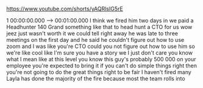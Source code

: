 https://www.youtube.com/shorts/yAQRlsIG5rE

1 00:00:00.000 --\> 00:01:00.000 I think we fired him two days in we
paid a Headhunter 140 Grand something like that to head hunt a CTO for
us wow jeez just wasn't worth it we could tell right away he was late to
three meetings on the first day and he said he couldn't figure out how
to use zoom and I was like you're CTO could you not figure out how to
use him so we're like cool like I'm sure you have a story we I just
don't care you know what I mean like at this level you know this guy's
probably 500 000 on your employee you're expected to bring it if you
can't do simple things right then you're not going to do the great
things right to be fair I haven't fired many Layla has done the majority
of the fire because most the team rolls into
